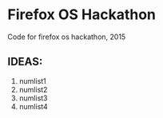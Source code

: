 # Firefox OS Hackathon
Code for firefox os hackathon, 2015

IDEAS:
------

1. numlist1 
2. numlist2
3. numlist3
4. numlist4

